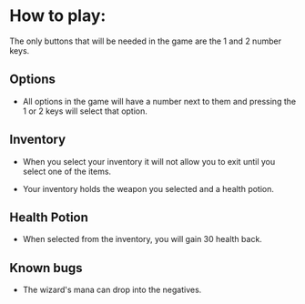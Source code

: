 # How to play:

The only buttons that will be needed in the game are the 1 and 2 number keys.

Options
-

- All options in the game will have a number next to them and pressing the 1 or 2 keys will select that option.

Inventory
-

- When you select your inventory it will not allow you to exit until you select one of the items.

- Your inventory holds the weapon you selected and a health potion.

Health Potion
-

- When selected from the inventory, you will gain 30 health back.

Known bugs
-

- The wizard's mana can drop into the negatives.